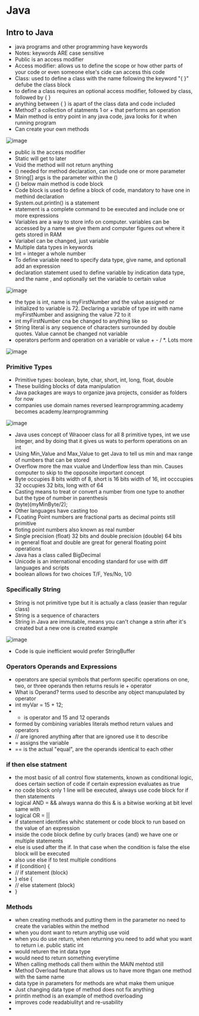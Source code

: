 # Java  
## Intro to Java
- java programs and other programming have keywords
- Notes: keywords ARE case sensitive
- Public is an access modifier
- Access modifier: allows us to define the scope or how other parts of your code or even someone else's cide can access this code
- Class: used to define a class with the name following the keyword "{ }" defube the class block
- to define a class requires an optional access modifier, followed by class, followed by { }
- anything between { } is apart of the class data and code included
- Method? a collection of statments 1 or + that performs an operation
- Main method is entry point in any java code, java looks for it when running program
- Can create your own methods

![image](https://user-images.githubusercontent.com/95253821/154185703-c1384d57-acbc-4847-94db-18a5bb9a667e.png)
- public is the access modifier
- Static will get to later
- Void the method will not return anything
- () needed for method declaration, can include one or more parameter
- String[] args is the parameter within the ()
- {} below main method is code block
- Code block is used to define a block of code, mandatory to have one in methind declaration
- System.out.println() is a statement
- statement is a complete command to be executed and include one or more expressions
- Variables are a way to store info on computer. variables can be accessed by a name we give them and computer figures out where it gets stored in RAM
- Variabel can be changed, just variable
- Multiple data types in keywords
- Int = integer a whole number
- To define variable need to specify data type, give name, and optionall add an expression
- declaration statement used to define variable by indication data type, and the name , and optionally set the variable to certain value

![image](https://user-images.githubusercontent.com/95253821/154187371-4a3455f7-ae57-4460-b6f9-7aa7891abcad.png)
- the type is int, name is myFirstNumber and the value assigned or initialized to variable is 72. Declaring a variable of type int with name myFirstNumber and assigning the value 72 to it
- int myFirstNumber cna be changed to anything like so
- String literal is any sequence of characters surrounded by double quotes. Value cannot be changed not variable
- operators perform and operation on a variable or value + - / *. Lots more

![image](https://user-images.githubusercontent.com/95253821/154191293-c2e7ba97-3896-4c3b-bf28-8c5ce8ae27fe.png)
### Primitive Types
- Primitive types: boolean, byte, char, short, int, long, float, double
- These building blocks of data manipulation
- Java packages are ways to organize java projects, consider as folders for now
- companies use domain names reversed learnprogramming.academy becomes academy.learnprogramming

![image](https://user-images.githubusercontent.com/95253821/154193645-b44e64f0-9f66-435d-94e1-3b4025b840de.png)
- Java uses concept of Wraooer class for all 8 primitive types, int we use Integer, and by doing that it gives us wats to perform operations on an int
- Using Min_Value and Max_Value to get Java to tell us min and max range of numbers that can be stored
- Overflow more the max vualue and Underflow less than min. Causes computer to skip to the opposoite important concept
- Byte occupies 8 bits width of 8, short is 16 bits width of 16, int occcupies 32 occupies 32 bits, long with of 64
- Casting means to treat or convert a number from one type to another but the type of number in parenthesis
- (byte)(myMinByte/2);
- Other languages have casting too
- FLoating Point numbers are fractional parts as decimal points still primitive
- floting point numbers also known as real number
- Single precision (float) 32 bits and double precision (double) 64 bits
- in general float and double are great for general floating point operations
- Java has a class called BigDecimal 
- Unicode is an international encoding standard for use with diff languages and scripts
- boolean allows for two choices T/F, Yes/No, 1/0
### Specifically String
- String is not primitive type but it is actually a class (easier than regular class)
- String is a sequence of characters
- String in Java are immutable, means you can't change a strin after it's created but a new one is created example

![image](https://user-images.githubusercontent.com/95253821/154790572-0e3993bd-7fd1-4e6f-9944-63d05143226f.png)
- Code is quie inefficient would prefer StringBuffer

### Operators Operands and Expressions
- operators are special symbols that perform specific operations on one, two, or three operands then returns resuls ie + operator
- What is Operand? terms used to describe any object manupulated by operator
- int myVar = 15 + 12;
- + is operator and 15 and 12 operands
- formed by combining variables literals method return values and operators
-  // are ignored anything after that are ignored use it to describe
-  = assigns the variable
-  == is the actual "equal", are the operands identical to each other

### if then else statment
- the most basic of all control flow statements, known as conditional logic, does certain section of code if certain expression evaluates as true
- no code block only 1 line will be executed, always use code block for if then statements
- logical AND = && always wanna do this & is a bitwise working at bit level same with
- logical OR = ||
- if statement identifies whihc statement or code block to run based on the value of an expression
- inside the code block define by curly braces {and} we have one or multiple statements
- else is used after the if. In that case when the condition is false the else block will be executed
- also use else if to test multiple conditions
- if (condition) {
- // if statement (block)
- } else {
- // else statement (block)
- }

### Methods
-  when creating methods and putting them in the parameter no need to create the variables within the method
-  when you dont want to return anythig use void
-  when you do use return, when returning you need to add what you want to return i.e. public static int
-  would returen the int data type
-  would need to return something everytime
-  When calling methods call them within the MAIN mehtod still
-  Method Overload feature that allows us to have more thgan one method with the same name
-  data type in parameters for methods are what make them unique
-  Just changing data type of method does not fix anything
-  println method is an example of method overloading
-  improves code readabiulityt and re-usability
-  
